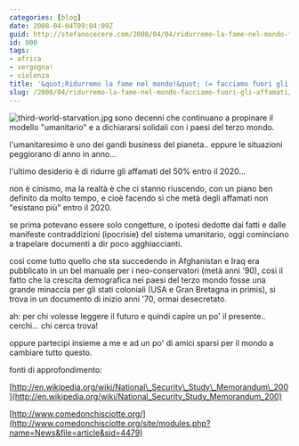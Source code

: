 ```yaml
---
categories: [blog]
date: 2008-04-04T09:04:09Z
guid: http://stefanocecere.com/2008/04/04/ridurremo-la-fame-nel-mondo-facciamo-fuori-gli-affamati/
id: 800
tags:
- africa
- vergogna!
- violenza
title: '&quot;Ridurremo la fame nel mondo!&quot; (= facciamo fuori gli affamati!)'
slug: /2008/04/ridurremo-la-fame-nel-mondo-facciamo-fuori-gli-affamati/
---
```


<img src='http://stefanocecere.com/wp-content/uploads/sites/3/2008/04/third-world-starvation.thumbnail.jpg' alt='third-world-starvation.jpg' align="left" />sono decenni che continuano a propinare il modello "umanitario" e a dichiararsi solidali con i paesi del terzo mondo.
  
l'umanitaresimo è uno dei gandi business del pianeta.. eppure le situazioni peggiorano di anno in anno…

l'ultimo desiderio è di ridurre gli affamati del 50% entro il 2020…

non è cinismo, ma la realtà è che ci stanno riuscendo, con un piano ben definito da molto tempo, e cioè facendo sì che metà degli affamati non "esistano più" entro il 2020.
  
se prima potevano essere solo congetture, o ipotesi dedotte dai fatti e dalle manifeste contraddizioni (ipocrisie) del sistema umanitario, oggi cominciano a trapelare documenti a dir poco agghiaccianti.

così come tutto quello che sta succedendo in Afghanistan e Iraq era pubblicato in un bel manuale per i neo-conservatori (metà anni '90), così il fatto che la crescita demografica nei paesi del terzo mondo fosse una grande minaccia per gli stati coloniali (USA e Gran Bretagna in primis), si trova in un documento di inizio anni '70, ormai desecretato.

ah: per chi volesse leggere il futuro e quindi capire un po' il presente.. cerchi… chi cerca trova!
  
oppure partecipi insieme a me e ad un po' di amici sparsi per il mondo a cambiare tutto questo.

fonti di approfondimento:
  
[http://en.wikipedia.org/wiki/National\_Security\_Study\_Memorandum\_200](http://en.wikipedia.org/wiki/National_Security_Study_Memorandum_200)
  
[http://www.comedonchisciotte.org/](http://www.comedonchisciotte.org/site/modules.php?name=News&file=article&sid=4479)